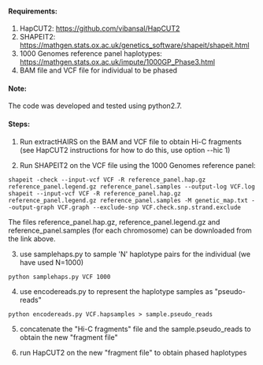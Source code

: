 

#### Requirements: 

1. HapCUT2: https://github.com/vibansal/HapCUT2
2. SHAPEIT2: https://mathgen.stats.ox.ac.uk/genetics_software/shapeit/shapeit.html 
3. 1000 Genomes reference panel haplotypes: https://mathgen.stats.ox.ac.uk/impute/1000GP_Phase3.html
4. BAM file and VCF file for individual to be phased 

#### Note: 

The code was developed and tested using python2.7. 

#### Steps: 

1. Run extractHAIRS on the BAM and VCF file  to obtain Hi-C fragments (see HapCUT2 instructions for how to do this, use option --hic 1)

2. Run SHAPEIT2 on the VCF file using the 1000 Genomes reference panel:

```
shapeit -check --input-vcf VCF -R reference_panel.hap.gz reference_panel.legend.gz reference_panel.samples --output-log VCF.log
shapeit --input-vcf VCF -R reference_panel.hap.gz reference_panel.legend.gz reference_panel.samples -M genetic_map.txt --output-graph VCF.graph --exclude-snp VCF.check.snp.strand.exclude
```
The files reference_panel.hap.gz, reference_panel.legend.gz and reference_panel.samples (for each chromosome) can be downloaded from the link above. 

3. use samplehaps.py to sample 'N' haplotype pairs for the individual (we have used N=1000)

```
python samplehaps.py VCF 1000 
```

4. use encodereads.py to represent the haplotype samples as "pseudo-reads" 

```
python encodereads.py VCF.hapsamples > sample.pseudo_reads
```

5. concatenate the "Hi-C fragments" file and the sample.pseudo_reads to obtain the new "fragment file"

6. run HapCUT2 on the new "fragment file" to obtain phased haplotypes 
